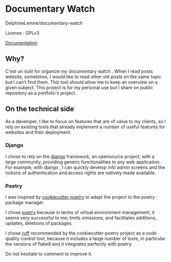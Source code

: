 # Documentary Watch
DelphineLemire/documentary-watch

License : GPLv3

[Documentation](https://delphinelemire.github.io/documentary-watch/)

## Why? 

C'est un outil for organize my documentary watch . When I read posts website, 
sometimes, I would like to read other old posts on the same topic but I can't find them. 
This tool should allow me to keep an overview on a given subject.
This project is for my personal use but I share on public repository as a portfolio's project. 

## On the technical side 

As a developer, I like to focus on features that are of value to my clients, so I rely on existing 
tools that already implement a number of useful features for websites and their deployment.

### Django

I chose to rely on the [django](https://www.djangoproject.com/) framework, an opensource project, with a large community, 
providing generic functionalities to any web application. 
For example, with django , I can quickly develop info admin screens and the notions of authentication 
and access rights are natively made available.

### Poetry

I was inspired by [cookiecutter-poetry](https://fpgmaas.github.io/cookiecutter-poetry/) to adapt the 
project to the poetry package manager.


I chose [poetry](https://python-poetry.org/) because in terms of virtual environment management, it seems very successful to me; 
limits omissions, and facilitates additions, updates, deletions of packages. 

I chose [ruff](https://github.com/charliermarsh/ruff) recommended by the cookiecutter-poetry project as a code quality control tool, because it includes a large 
number of tools, in particular the versions of flake8 and it integrates perfectly with poetry.

Do not hesitate to comment to improve it. 
